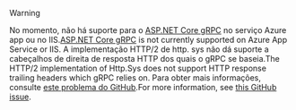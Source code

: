 > [!WARNING]
> <span data-ttu-id="67a25-101">No momento, não há suporte para o [ASP.NET Core gRPC](xref:grpc/index) no serviço Azure app ou no IIS.</span><span class="sxs-lookup"><span data-stu-id="67a25-101">[ASP.NET Core gRPC](xref:grpc/index) is not currently supported on Azure App Service or IIS.</span></span> <span data-ttu-id="67a25-102">A implementação HTTP/2 de http. sys não dá suporte a cabeçalhos de direita de resposta HTTP dos quais o gRPC se baseia.</span><span class="sxs-lookup"><span data-stu-id="67a25-102">The HTTP/2 implementation of Http.Sys does not support HTTP response trailing headers which gRPC relies on.</span></span> <span data-ttu-id="67a25-103">Para obter mais informações, consulte [este problema do GitHub](https://github.com/dotnet/AspNetCore/issues/9020).</span><span class="sxs-lookup"><span data-stu-id="67a25-103">For more information, see [this GitHub issue](https://github.com/dotnet/AspNetCore/issues/9020).</span></span>
